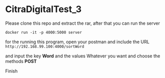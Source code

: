 # CitraDigitalTest_3

Please clone this repo and extract the rar, after that you can run the server 
```
docker run -it -p 4000:5000 server
```

for the running this program, open your postman and include the URL 
``` http://192.168.99.100:4000/sortWord ```

and input the key **Word** and the values Whatever you want
and choose the methods **POST**

Finish
